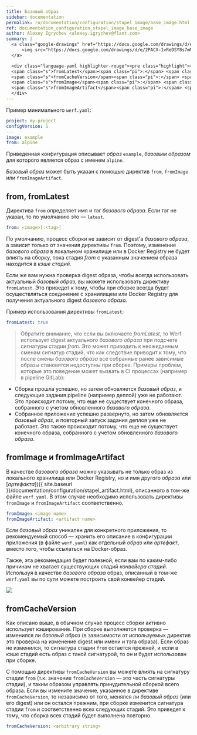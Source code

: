 ```yaml
---
title: Базовый образ
sidebar: documentation
permalink: ru/documentation/configuration/stapel_image/base_image.html
ref: documentation_configuration_stapel_image_base_image
author: Alexey Igrychev <alexey.igrychev@flant.com>
summary: |
  <a class="google-drawings" href="https://docs.google.com/drawings/d/e/2PACX-1vReDSY8s7mMtxuxwDTwtPLFYjEXePaoIB-XbEZcunJGNEHrLbrb9aFxyOoj_WeQe0XKQVhq7RWnG3Eq/pub?w=2031&amp;h=144" data-featherlight="image">
      <img src="https://docs.google.com/drawings/d/e/2PACX-1vReDSY8s7mMtxuxwDTwtPLFYjEXePaoIB-XbEZcunJGNEHrLbrb9aFxyOoj_WeQe0XKQVhq7RWnG3Eq/pub?w=1016&amp;h=72">
  </a>

  <div class="language-yaml highlighter-rouge"><pre class="highlight"><code><span class="s">from</span><span class="pi">:</span> <span class="s">&lt;image[:&lt;tag&gt;]&gt;</span>
  <span class="s">fromLatest</span><span class="pi">:</span> <span class="s">&lt;bool&gt;</span>
  <span class="s">fromCacheVersion</span><span class="pi">:</span> <span class="s">&lt;arbitrary string&gt;</span>
  <span class="s">fromImage</span><span class="pi">:</span> <span class="s">&lt;image name&gt;</span>
  <span class="s">fromImageArtifact</span><span class="pi">:</span> <span class="s">&lt;artifact name&gt;</span></code></pre>
  </div>
---
```


Пример минимального `werf.yaml`:
```yaml
project: my-project
configVersion: 1
---
image: example
from: alpine
```

Приведенная конфигурация описывает _образ_ `example`, _базовым образом_ для которого является образ с именем `alpine`.

_Базовый образ_ может быть указан с помощью директив `from`, `fromImage` или `fromImageArtifact`.

## from, fromLatest

Директива `from` определяет имя и тэг _базового образа_. Если тэг не указан, то по умолчанию это — `latest`.

```yaml
from: <image>[:<tag>]
```

По умолчанию, процесс сборки не зависит от digest'а _базового образа_, а зависит только от значения директивы `from`.  Поэтому, изменение _базового образа_ в локальном хранилище или в Docker Registry не будет влиять на сборку, пока стадия _from_ с указанным значением образа находится в _кэше стадий_.

Если же вам нужна проверка digest образа, чтобы всегда использовать актуальный _базовый образ_, вы можете использовать директиву `fromLatest`. Это приведет к тому, чтобы при сборке всегда будет осуществляться соединение с хранилищем или Docker Registry для получения актуального digest _базового образа_.

Пример использования директивы `fromLatest`:
```yaml
fromLatest: true
```

> Обратите внимание, что если вы включаете _fromLatest_, то Werf использует digest актуального _базового образа_ при подсчете сигнатуры стадии _from_. Это может приводить к неожиданным сменам сигнатур стадий, что как следствие приводит к тому, что после смены _базового образа_ все собранные ранее зависимые образы становятся недоступны при сборке. Примеры проблем, которые это поведение может вызвать в CI процессах (например в pipeline GitLab):
- Сборка прошла успешно, но затем обновляется _базовый образ_, и следующие задания pipeline (например деплой) уже не работают. Это происходит потому, что еще не существует конечного образа, собранного с учетом обновленного _базового образа_.
- Собранное приложение успешно развернуто, но затем обновляется _базовый образ_, и повторный запуск задания деплоя уже не работает. Это также происходит потому, что еще не существует конечного образа, собранного с учетом обновленного _базового образа_.

## fromImage и fromImageArtifact

В качестве _базового образа_ можно указывать не только образ из локального хранилища или Docker Registry, но и имя другого _образа_ или [_артефакта_]({{ site.baseurl }}/documentation/configuration/stapel_artifact.html), описанного в том-же файле `werf.yaml`. В этом случае необходимо использовать директивы `fromImage` и `fromImageArtifact` соответственно.

```yaml
fromImage: <image name>
fromImageArtifact: <artifact name>
```

Если _базовый образ_ уникален для конкретного приложения, то рекомендуемый способ — хранить его описание в конфигурации приложения (в файле `werf.yaml`) как отдельный _образ_ или _артефакт_, вместо того, чтобы ссылаться на Docker-образ.

Также, эта рекомендация будет полезной, если вам по каким-либо причинам не хватает существующих стадий _конвейера стадий_. Используя в качестве _базового образа_ образ, описанный в том-же `werf.yaml` вы по сути можете построить свой конвейер стадий.

<a class="google-drawings" href="https://docs.google.com/drawings/d/e/2PACX-1vTmQBPjB6p_LUpwiae09d_Jp0JoS6koTTbCwKXfBBAYne9KCOx2CvcM6DuD9pnopdeHF--LPpxJJFhB/pub?w=1629&amp;h=1435" data-featherlight="image">
<img src="https://docs.google.com/drawings/d/e/2PACX-1vTmQBPjB6p_LUpwiae09d_Jp0JoS6koTTbCwKXfBBAYne9KCOx2CvcM6DuD9pnopdeHF--LPpxJJFhB/pub?w=850&amp;h=673">
</a>

## fromCacheVersion

Как описано выше, в обычном случае процесс сборки активно использует кэширование. При сборке выполняется проверка — изменился ли _базовый образ_ (в зависимости от используемых директив это проверка на изменение digest или имени и тэга образа). Если образ не изменился, то сигнатура стадии `from` остается прежней, и если в кэше стадий есть образ с такой сигнатурой, то он и будет использован при сборке.

С помощью директивы `fromCacheVersion` вы можете влиять на сигнатуру стадии `from` (т.к. значение `fromCacheVersion` — это часть сигнатуры стадии), и таким образом управлять принудительной сборкой всего образа. Если вы измените значение, указанное в директиве `fromCacheVersion`, то независимо от того, менялся ли _базовый образ_ (или его digest) или он остался прежним, при сборке изменится сигнатура стадии `from` и соответственно всех следующих стадий. Это приведет к тому, что сборка всех стадий будет выполнена повторно.

```yaml
fromCacheVersion: <arbitrary string>
```
